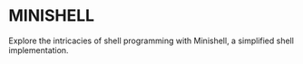 # MINISHELL
Explore the intricacies of shell programming with Minishell, a simplified shell implementation.
